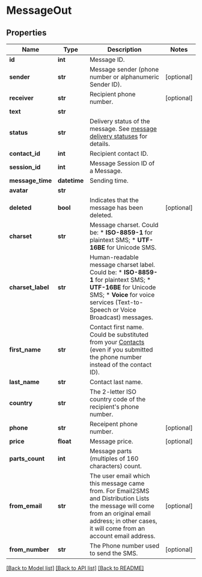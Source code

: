 # MessageOut

## Properties
Name | Type | Description | Notes
------------ | ------------- | ------------- | -------------
**id** | **int** | Message ID. | 
**sender** | **str** | Message sender (phone number or alphanumeric Sender ID). | [optional] 
**receiver** | **str** | Recipient phone number. | [optional] 
**text** | **str** |  | 
**status** | **str** | Delivery status of the message. See [message delivery statuses](http://docs.textmagictesting.com/#section/Delivery-status-codes) for details.  | 
**contact_id** | **int** | Recipient contact ID. | 
**session_id** | **int** | Message Session ID of a Message. | 
**message_time** | **datetime** | Sending time. | 
**avatar** | **str** |  | 
**deleted** | **bool** | Indicates that the message has been deleted. | [optional] 
**charset** | **str** | Message charset. Could be: *   **ISO-8859-1** for plaintext SMS; *   **UTF-16BE** for Unicode SMS.  | 
**charset_label** | **str** | Human-readable message charset label. Could be: *   **ISO-8859-1** for plaintext SMS; *   **UTF-16BE** for Unicode SMS; *   **Voice** for voice services (Text-to-Speech or Voice Broadcast) messages.  | 
**first_name** | **str** | Contact first name. Could be substituted from your [Contacts](http://docs.textmagictesting.com/#tag/Contacts) (even if you submitted the phone number instead of the contact ID).  | 
**last_name** | **str** | Contact last name. | 
**country** | **str** | The 2-letter ISO country code of the recipient&#39;s phone number.  | 
**phone** | **str** | Receipent phone number. | [optional] 
**price** | **float** | Message price. | [optional] 
**parts_count** | **int** | Message parts (multiples of 160 characters) count. | 
**from_email** | **str** | The user email which this message came from. For Email2SMS and Distribution Lists the message will come from an original email address; in other cases, it will come from an account email address. | [optional] 
**from_number** | **str** | The Phone number used to send the SMS. | [optional] 

[[Back to Model list]](../README.md#documentation-for-models) [[Back to API list]](../README.md#documentation-for-api-endpoints) [[Back to README]](../README.md)


